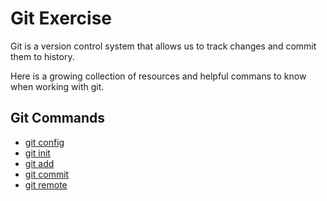 # Git Exercise

Git is a version control system that allows us to track changes and commit them to history.

Here is a growing collection of resources and helpful commans to know when working with git.

## Git Commands
- [git config](./Commands/Config.md)
- [git init](./Commands/Init.md)
- [git add](./Commands/Add.md)
- [git commit](./Commands/Commit.md)
- [git remote](./Commands/Remote.md)